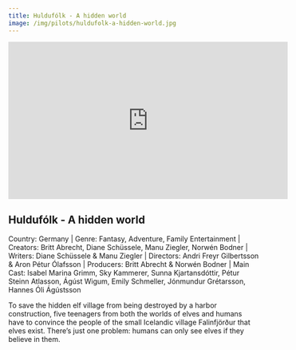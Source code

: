 ```yaml
---
title: Huldufólk - A hidden world
image: /img/pilots/huldufolk-a-hidden-world.jpg
---
```

<iframe width="560" height="315" src="https://www.youtube.com/watch?v=uiSku8gyWLs" frameborder="0" allow="accelerometer; autoplay; encrypted-media; gyroscope; picture-in-picture" allowfullscreen></iframe>

## Huldufólk - A hidden world
Country: Germany | Genre: Fantasy, Adventure, Family Entertainment | Creators: Britt Abrecht, Diane Schüssele, Manu Ziegler, Norwén Bodner | Writers: Diane Schüssele & Manu Ziegler | Directors: Andri Freyr Gilbertsson & Aron Pétur Ólafsson | Producers: Britt Abrecht & Norwén Bodner | Main Cast: Isabel Marina Grimm, Sky Kammerer, Sunna Kjartansdóttir, Pétur Steinn Atlasson, Ágúst Wigum, Emily Schmeller, Jónmundur Grétarsson, Hannes Óli Ágústsson

To save the hidden elf village from being destroyed by a harbor construction, five teenagers from both the worlds of elves and humans have to convince the people of the small Icelandic village Falinfjörður that elves exist. There’s just one problem: humans can only see elves if they believe in them.